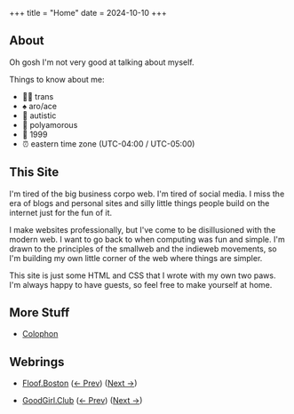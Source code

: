 +++
title = "Home"
date = 2024-10-10
+++

## About

Oh gosh I'm not very good at talking about myself.

Things to know about me:

- 🏳️‍⚧️ trans
- ♠️ aro/ace
- 🧠 autistic
- 💚 polyamorous
- 🎂 1999
- ⏰ eastern time zone (UTC-04:00 / UTC-05:00)

## This Site

I'm tired of the big business corpo web. I'm tired of social media. I miss the
era of blogs and personal sites and silly little things people build on the
internet just for the fun of it.

I make websites professionally, but I've come to be disillusioned with the
modern web. I want to go back to when computing was fun and simple. I'm drawn to
the principles of the smallweb and the indieweb movements, so I'm building my
own little corner of the web where things are simpler.

This site is just some HTML and CSS that I wrote with my own two paws. I'm
always happy to have guests, so feel free to make yourself at home.

## More Stuff

- [Colophon](@/colophon.md)

## Webrings

- [Floof.Boston](https://floof.boston/)
  ([<- Prev](https://floof.boston?q=prev))
  ([Next ->](https://floof.boston?q=next))

- [GoodGirl.Club](https://goodgirl.club/)
  ([<- Prev](https://goodgirl.club?q=prev))
  ([Next ->](https://goodgirl.club?q=next))
